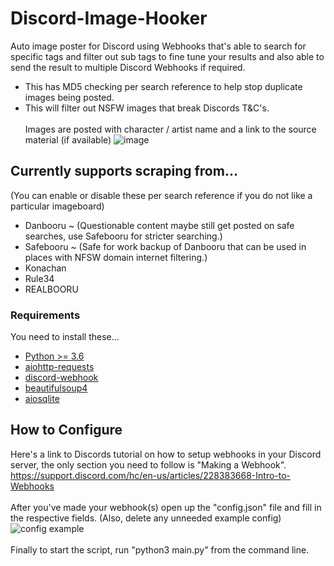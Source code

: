 # Discord-Image-Hooker
Auto image poster for Discord using Webhooks that's able to search for specific tags and filter out sub tags to fine tune your results and also able to send the result to multiple Discord Webhooks if required. <br/>
* This has MD5 checking per search reference to help stop duplicate images being posted.<br/>
* This will filter out NSFW images that break Discords T&C's.<br/><br/>
Images are posted with character / artist name and a link to the source material (if available)
![image](https://user-images.githubusercontent.com/12100786/235229294-9d2c096e-883f-4ca6-a199-c04c946cf59f.png)

## Currently supports scraping from...
(You can enable or disable these per search reference if you do not like a particular imageboard)
* Danbooru ~ (Questionable content maybe still get posted on safe searches, use Safebooru for stricter searching.)
* Safebooru ~ (Safe for work backup of Danbooru that can be used in places with NFSW domain internet filtering.)
* Konachan
* Rule34 
* REALBOORU 

### Requirements
You need to install these...
* [Python >= 3.6](https://www.python.org/downloads/)
* [aiohttp-requests](https://pypi.org/project/aiohttp-requests/)
* [discord-webhook](https://pypi.org/project/discord-webhook/)
* [beautifulsoup4](https://pypi.org/project/beautifulsoup4/)
* [aiosqlite](https://pypi.org/project/aiosqlite/)

## How to Configure
Here's a link to Discords tutorial on how to setup webhooks in your Discord server, the only section you need to follow is "Making a Webhook".<br/>
https://support.discord.com/hc/en-us/articles/228383668-Intro-to-Webhooks
<br /><br />
After you've made your webhook(s) open up the "config.json" file and fill in the respective fields. (Also, delete any unneeded example config)
![config example](https://cdn.discordapp.com/attachments/591684716760006692/713002817262059560/Screenshot_2020-05-21_13-18-26.png)
<br /><br />
Finally to start the script, run "python3 main.py" from the command line.

